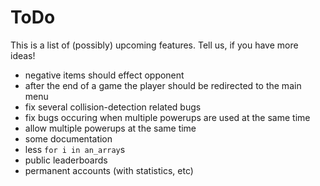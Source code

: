 # ToDo

This is a list of (possibly) upcoming features. Tell us, if you have more ideas!

* negative items should effect opponent
* after the end of a game the player should be redirected to the main menu
* fix several collision-detection related bugs
* fix bugs occuring when multiple powerups are used at the same time
* allow multiple powerups at the same time
* some documentation
* less ```for i in an_array```s
* public leaderboards
* permanent accounts (with statistics, etc)
